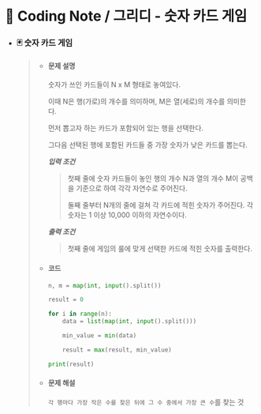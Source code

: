 # 📒 Coding Note / 그리디 - 숫자 카드 게임



+ ### 🃏 숫자 카드 게임

  > + #### 문제 설명
  >
  >   숫자가 쓰인  카드들이 N x M 형태로 놓여있다. 
  >
  >   이때 N은 행(가로)의 개수를 의미하며, M은 열(세로)의 개수를 의미한다.   
  >
  >   먼저 뽑고자 하는 카드가 포함되어 있는 행을 선택한다.   
  >
  >   그다음 선택된 행에 포함된 카드들 중 가장 숫자가 낮은 카드를 뽑는다.
  >
  > 
  >
  >   ***입력 조건***
  >
  >   > 첫째 줄에 숫자 카드들이 놓인 행의 개수 N과 열의 개수 M이 공백을 기준으로 하여 각각 자연수로 주어진다.
  >   >
  >   > 둘째 줄부터 N개의 줄에 걸쳐 각 카드에 적힌 숫자가 주어진다. 각 숫자는 1 이상 10,000 이하의 자연수이다.
  >
  > 
  >
  >   ***출력 조건***
  >
  >   > 첫째 줄에 게임의 룰에 맞게 선택한 카드에 적힌 숫자를 출력한다.
  >
  > 
  >
  > 
  >
  > + #### 코드
  >
  >   ``` python
  >   n, m = map(int, input().split())
  >   
  >   result = 0
  >   
  >   for i in range(n):
  >       data = list(map(int, input().split()))
  >   
  >       min_value = min(data)
  >   
  >       result = max(result, min_value)
  >   
  >   print(result)
  >   ```
  >
  > 
  >
  > + #### 문제 해설
  >
  >   `각 행마다 가장 작은 수를 찾은 뒤에 그 수 중에서 가장 큰 수`를 찾는 것
